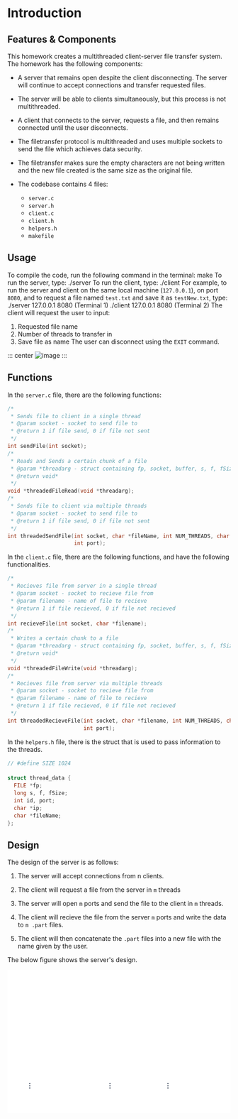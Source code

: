 # Introduction

## Features & Components

This homework creates a multithreaded client-server file transfer
system. The homework has the following components:

-   A server that remains open despite the client disconnecting. The
    server will continue to accept connections and transfer requested
    files.
-   The server will be able to clients simultaneously, but this process
    is not multithreaded.
-   A client that connects to the server, requests a file, and then
    remains connected until the user disconnects.
-   The filetransfer protocol is multithreaded and uses multiple sockets
    to send the file which achieves data security.
-   The filetransfer makes sure the empty characters are not being
    written and the new file created is the same size as the original
    file.
-   The codebase contains 4 files:

    -   `server.c`
    -   `server.h`
    -   `client.c`
    -   `client.h`
    -   `helpers.h`
    -   `makefile`
## Usage
To compile the code, run the following command in the terminal:
         make
To run the server, type:
        ./server <ip> <port>
To run the client, type:
        ./client <ip> <port>
For example, to run the server and client on the same local machine
(`127.0.0.1`), on port `8080`, and to request a file named `test.txt`
and save it as `testNew.txt`, type:
       ./server 127.0.0.1 8080 (Terminal 1)
       ./client 127.0.0.1 8080 (Terminal 2)
The client will request the user to input:
1.  Requested file name
2.  Number of threads to transfer in
3.  Save file as name
The user can disconnect using the `EXIT` command.

::: center
![image](../report/usage.png)
:::
## Functions

In the `server.c` file, there are the following functions:

``` {.c firstline="2" lastline="21" language="c"}
/*
 * Sends file to client in a single thread
 * @param socket - socket to send file to
 * @return 1 if file send, 0 if file not sent
 */
int sendFile(int socket);
/*
 * Reads and Sends a certain chunk of a file
 * @param *threadarg - struct containing fp, socket, buffer, s, f, fSize
 * @return void*
 */
void *threadedFileRead(void *threadarg);
/*
 * Sends file to client via multiple threads
 * @param socket - socket to send file to
 * @return 1 if file send, 0 if file not sent
 */
int threadedSendFile(int socket, char *fileName, int NUM_THREADS, char *ip,
                     int port);
```

In the `client.c` file, there are the following functions, and have the
following functionalities.

``` {.c firstline="2" lastline="22" language="c"}
/*
 * Recieves file from server in a single thread
 * @param socket - socket to recieve file from
 * @param filename - name of file to recieve
 * @return 1 if file recieved, 0 if file not recieved
 */
int recieveFile(int socket, char *filename);
/*
 * Writes a certain chunk to a file
 * @param *threadarg - struct containing fp, socket, buffer, s, f, fSize
 * @return void*
 */
void *threadedFileWrite(void *threadarg);
/*
 * Recieves file from server via multiple threads
 * @param socket - socket to recieve file from
 * @param filename - name of file to recieve
 * @return 1 if file recieved, 0 if file not recieved
 */
int threadedRecieveFile(int socket, char *filename, int NUM_THREADS, char *ip,
                        int port);
```

In the `helpers.h` file, there is the struct that is used to pass
information to the threads.

``` {.c firstline="11" lastline="20" language="c"}
// #define SIZE 1024

struct thread_data {
  FILE *fp;
  long s, f, fSize;
  int id, port;
  char *ip;
  char *fileName;
};
```

## Design

The design of the server is as follows:

1.  The server will accept connections from n clients.

2.  The client will request a file from the server in `m` threads

3.  The server will open `m` ports and send the file to the client in
    `m` threads.

4.  The client will recieve the file from the server `m` ports and write
    the data to `m .part` files.

5.  The client will then concatenate the `.part` files into a new file
    with the name given by the user.

The below figure shows the server's design.

![Server-Client Interaction Design](report/design1.png)
